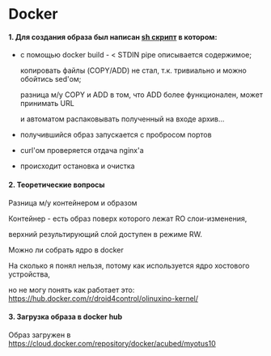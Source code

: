 <h1><b>Docker</b></h1>

<h4>1. Для создания образа был написан <a href="https://github.com/aytugana/my-otus-edu/blob/master/lesson-10/buildnrun.sh">sh скрипт</a> в котором:</h4>

- с помощью docker build - < STDIN pipe описывается содержимое;

  копировать файлы (COPY/ADD) не стал, т.к. тривиально и можно обойтись sed'ом;

  разница м/у COPY и ADD в том, что ADD более функционален, может принимать URL

  и автоматом распаковывать полученный на входе архив...

- получившийся образ запускается с пробросом портов

- curl'ом проверяется отдача nginx'а

- происходит остановка и очистка


<h4>2. Теоретические вопросы</h4>

<h8>Разница м/у контейнером и образом</h8>

Контейнер - есть образ поверх которого лежат RO слои-изменения,

верхний результирующий слой доступен в режиме RW.

<h8>Можно ли собрать ядро в docker</h8>

На сколько я понял нельзя, потому как используется ядро хостового устройства,

но не могу понять как работает это: https://hub.docker.com/r/droid4control/olinuxino-kernel/

<h4>3. Загрузка образа в docker hub</h4>

Образ загружен в https://cloud.docker.com/repository/docker/acubed/myotus10

